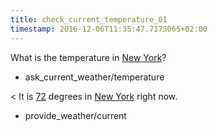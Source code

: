 ```yaml
---
title: check_current_temperature_01
timestamp: 2016-12-06T11:35:47.7175065+02:00
---
```


What is the temperature in [New York](city)?
* ask_current_weather/temperature

< It is [72](temperature) degrees in [New York](city) right now.
* provide_weather/current
